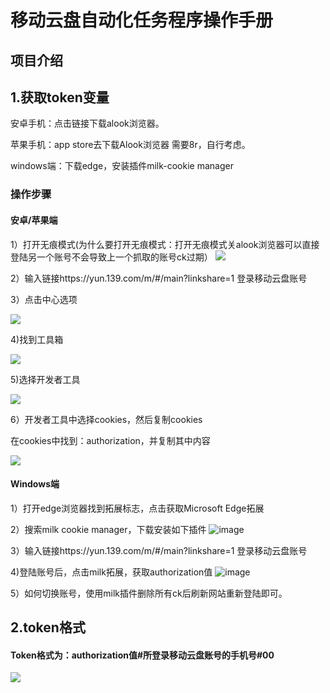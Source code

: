 # 移动云盘自动化任务程序操作手册

## 项目介绍



## 1.获取token变量

安卓手机：点击链接下载alook浏览器。

苹果手机：app store去下载Alook浏览器 需要8r，自行考虑。

windows端：下载edge，安装插件milk-cookie manager

### 操作步骤

#### 安卓/苹果端

1）打开无痕模式(为什么要打开无痕模式：打开无痕模式关alook浏览器可以直接登陆另一个账号不会导致上一个抓取的账号ck过期） ![](image/1.png) 


2）输入链接https://yun.139.com/m/#/main?linkshare=1 登录移动云盘账号

3）点击中心选项

![](image/2.png)

4)找到工具箱

![](image/3.png)

5)选择开发者工具

![](image/4.png)

6）开发者工具中选择cookies，然后复制cookies

在cookies中找到：authorization，并复制其中内容

![](image/5.png)

#### Windows端
1）打开edge浏览器找到拓展标志，点击获取Microsoft Edge拓展

2）搜索milk cookie manager，下载安装如下插件
![image](https://github.com/user-attachments/assets/949f0a0d-e2d4-4dfa-aa69-91ea46e919ca)

3）输入链接https://yun.139.com/m/#/main?linkshare=1 登录移动云盘账号

4)登陆账号后，点击milk拓展，获取authorization值
![image](https://github.com/user-attachments/assets/3f8df92f-7308-4425-be12-3c5f0b528190)

5）如何切换账号，使用milk插件删除所有ck后刷新网站重新登陆即可。


## 2.token格式

#### Token格式为：authorization值#所登录移动云盘账号的手机号#00

![](image/6.png)


